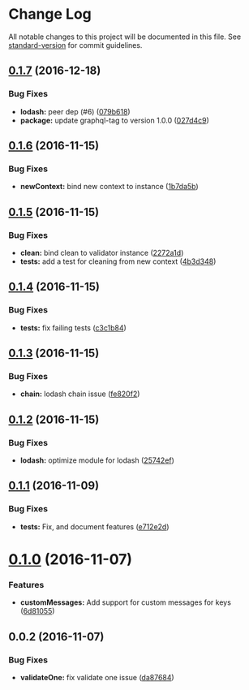 # Change Log

All notable changes to this project will be documented in this file. See [standard-version](https://github.com/conventional-changelog/standard-version) for commit guidelines.

<a name="0.1.7"></a>
## [0.1.7](https://github.com/Workpop/typed-validation/compare/v0.1.6...v0.1.7) (2016-12-18)


### Bug Fixes

* **lodash:** peer dep (#6) ([079b618](https://github.com/Workpop/typed-validation/commit/079b618))
* **package:** update graphql-tag to version 1.0.0 ([027d4c9](https://github.com/Workpop/typed-validation/commit/027d4c9))



<a name="0.1.6"></a>
## [0.1.6](https://github.com/Workpop/typed-validation/compare/v0.1.5...v0.1.6) (2016-11-15)


### Bug Fixes

* **newContext:** bind new context to instance ([1b7da5b](https://github.com/Workpop/typed-validation/commit/1b7da5b))



<a name="0.1.5"></a>
## [0.1.5](https://github.com/Workpop/typed-validation/compare/v0.1.4...v0.1.5) (2016-11-15)


### Bug Fixes

* **clean:** bind clean to validator instance ([2272a1d](https://github.com/Workpop/typed-validation/commit/2272a1d))
* **tests:** add a test for cleaning from new context ([4b3d348](https://github.com/Workpop/typed-validation/commit/4b3d348))



<a name="0.1.4"></a>
## [0.1.4](https://github.com/Workpop/typed-validation/compare/v0.1.3...v0.1.4) (2016-11-15)


### Bug Fixes

* **tests:** fix failing tests ([c3c1b84](https://github.com/Workpop/typed-validation/commit/c3c1b84))



<a name="0.1.3"></a>
## [0.1.3](https://github.com/Workpop/typed-validation/compare/v0.1.2...v0.1.3) (2016-11-15)


### Bug Fixes

* **chain:** lodash chain issue ([fe820f2](https://github.com/Workpop/typed-validation/commit/fe820f2))



<a name="0.1.2"></a>
## [0.1.2](https://github.com/Workpop/typed-validation/compare/v0.1.1...v0.1.2) (2016-11-15)


### Bug Fixes

* **lodash:** optimize module for lodash ([25742ef](https://github.com/Workpop/typed-validation/commit/25742ef))



<a name="0.1.1"></a>
## [0.1.1](https://github.com/Workpop/typed-validation/compare/v0.1.0...v0.1.1) (2016-11-09)


### Bug Fixes

* **tests:** Fix, and document features ([e712e2d](https://github.com/Workpop/typed-validation/commit/e712e2d))



<a name="0.1.0"></a>
# [0.1.0](https://github.com/Workpop/typed-validation/compare/v0.0.2...v0.1.0) (2016-11-07)


### Features

* **customMessages:** Add support for custom messages for keys ([6d81055](https://github.com/Workpop/typed-validation/commit/6d81055))



<a name="0.0.2"></a>
## 0.0.2 (2016-11-07)


### Bug Fixes

* **validateOne:** fix validate one issue ([da87684](https://github.com/Workpop/typed-validation/commit/da87684))

